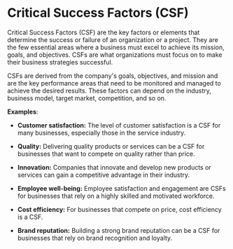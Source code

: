 # Critical Success Factors (CSF)

Critical Success Factors (CSF) are the key factors or elements that determine the success or failure of an organization or a project. They are the few essential areas where a business must excel to achieve its mission, goals, and objectives. CSFs are what organizations must focus on to make their business strategies successful.

CSFs are derived from the company's goals, objectives, and mission and are the key performance areas that need to be monitored and managed to achieve the desired results. These factors can depend on the industry, business model, target market, competition, and so on.

**Examples**:

* **Customer satisfaction:** The level of customer satisfaction is a CSF for many businesses, especially those in the service industry.

* **Quality:** Delivering quality products or services can be a CSF for businesses that want to compete on quality rather than price.

* **Innovation:** Companies that innovate and develop new products or services can gain a competitive advantage in their industry.

* **Employee well-being:** Employee satisfaction and engagement are CSFs for businesses that rely on a highly skilled and motivated workforce.

* **Cost efficiency:** For businesses that compete on price, cost efficiency is a CSF.

* **Brand reputation:** Building a strong brand reputation can be a CSF for businesses that rely on brand recognition and loyalty.

